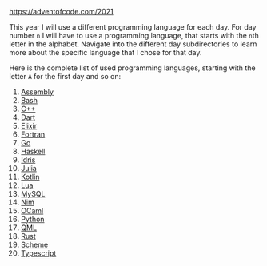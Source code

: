 https://adventofcode.com/2021

This year I will use a different programming language for each day.
For day number `n` I will have to use a programming language, that starts with the `n`th letter in the alphabet.
Navigate into the different day subdirectories to learn more about the specific language that I chose for that day.

Here is the complete list of used programming languages, starting with the letter `A` for the first day and so on:

01. [Assembly](01/main.S)
02. [Bash](02/main.sh)
03. [C++](03/src/main.cpp)
04. [Dart](04/main.dart)
05. [Elixir](05/main.ex)
06. [Fortran](06/main.f08)
07. [Go](07/main.go)
08. [Haskell](08/main.hs)
09. [Idris](09/main.idr)
10. [Julia](10/main.jl)
11. [Kotlin](11/main.kt)
12. [Lua](12/main.lua)
13. [MySQL](13/my.sql)
14. [Nim](14/main.nim)
15. [OCaml](15/main.ml)
16. [Python](16/main.py)
17. [QML](17/main.qml)
18. [Rust](18/src/main.rs)
19. [Scheme](19/main.scm)
20. [Typescript](20/main.ts)
